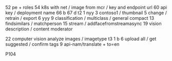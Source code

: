 52 pe + roles
54 k8s with net / image from mcr / key and endpoint url
60 api key / deployment name
66 b 67 d
t2 
1 nyy
3 contoso1 / thumbnail
5 change / retrain / export
6 yyy
9 classification / multiclass / general compact
13 findsimilars / matchperson
15 stream / addfacefromstreamasync
19 vision description / content moderator

22 computer vision analyze images / imagetype
t3
1 b
6 upload all / get suggested / confirm tags
9 api-nam/translate + to=en

P104

